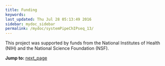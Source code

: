 ```yaml
---
title: Funding
keywords: 
last_updated: Thu Jul 28 05:13:49 2016
sidebar: mydoc_sidebar
permalink: /mydoc/systemPipeChIPseq_13/
---
```


This project was supported by funds from the National Institutes of
Health (NIH) and the National Science Foundation (NSF).

<div class="tags">
<b>Jump to: </b>
<a href="../../mydoc/systemPipeChIPseq_14/" class="btn btn-default navbar-btn cursorNorm" role="button">next_page</a>
</div>
